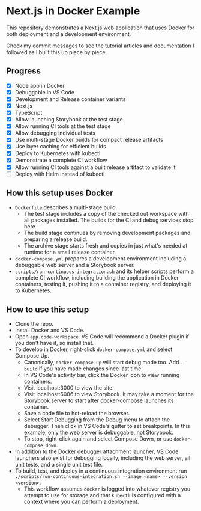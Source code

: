 # Next.js in Docker Example

This repository demonstrates a Next.js web application that uses Docker for both deployment and a development environment.

Check my commit messages to see the tutorial articles and documentation I followed as I built this up piece by piece.

## Progress

- [x] Node app in Docker
- [x] Debuggable in VS Code
- [x] Development and Release container variants
- [x] Next.js
- [x] TypeScript
- [x] Allow launching Storybook at the test stage
- [x] Allow running CI tools at the test stage
- [x] Allow debugging individual tests
- [x] Use multi-stage Docker builds for compact release artifacts
- [x] Use layer caching for efficient builds
- [x] Deploy to Kubernetes with kubectl
- [x] Demonstrate a complete CI workflow
- [x] Allow running CI tools against a built release artifact to validate it
- [ ] Deploy with Helm instead of kubectl

## How this setup uses Docker

- `Dockerfile` describes a multi-stage build.
    - The test stage includes a copy of the checked out workspace with all packages installed. The builds for the CI and debug services stop here.
    - The build stage continues by removing development packages and preparing a release build.
    - The archive stage starts fresh and copies in just what's needed at runtime for a small release container.
- `docker-compose.yml` prepares a development environment including a debuggable web server and a Storybook server.
- `scripts/run-continuous-integration.sh` and its helper scripts perform a complete CI workflow, including building the application in Docker containers, testing it, pushing it to a container registry, and deploying it to Kubernetes.

## How to use this setup

- Clone the repo.
- Install Docker and VS Code.
- Open `app.code-workspace`. VS Code will recommend a Docker plugin if you don't have it, so install that.
- To develop in Docker, right-click `docker-compose.yml` and select Compose Up.
    - Canonically, `docker-compose up` will start debug mode too. Add `--build` if you have made changes since last time.
    - In VS Code's activity bar, click the Docker icon to view running containers.
    - Visit localhost:3000 to view the site.
    - Visit localhost:6006 to view Storybook. It may take a moment for the Storybook server to start after docker-compose launches its container.
    - Save a code file to hot-reload the browser.
    - Select Start Debugging from the Debug menu to attach the debugger. Then click in VS Code's gutter to set breakpoints. In this example, only the web server is debuggable, not Storybook.
    - To stop, right-click again and select Compose Down, or use `docker-compose down`.
- In addition to the Docker debugger attachment launcher, VS Code launchers also exist for debugging locally, including the web server, all unit tests, and a single unit test file.
- To build, test, and deploy in a continuous integration environment run `./scripts/run-continuous-integration.sh --image <name> --version <version>`.
    - This workflow assumes `docker` is logged into whatever registry you attempt to use for storage and that `kubectl` is configured with a context where you can perform a deployment.
